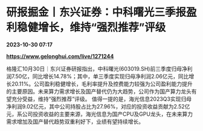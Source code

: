 # 研报掘金丨东兴证券：中科曙光三季报盈利稳健增长，维持“强烈推荐”评级

**2023-10-30 07:17**

**https://www.gelonghui.com/live/1271244**

格隆汇10月30日｜东兴证券研报指出，中科曙光(603019.SH)前三季度归母净利润7.50亿，同比增长14.78%；其中，单三季度实现归母净利润2.06亿元，同比增长20.11%。公司盈利稳健增长，毛利率提升及控费能力较强为公司盈利能力提升的主要原因。未来算力需求增长及国产替代仍为大趋势，公司作为国产算力龙头有望充分受益，维持“强烈推荐”评级。 值得一提的是，海光信息2023Q3实现归母净利润9.02亿元，其中公司持股占比为27.96%，对应的投资收益贡献为2.52亿元，系公司投资收益的主要来源，海光信息为国产CPU及GPU龙头，在未来算力需求增加及国产替代趋势双重利好下，业绩有望持续增长。